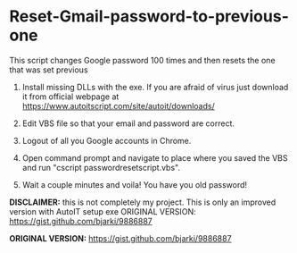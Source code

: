 # Reset-Gmail-password-to-previous-one
This script changes Google password 100 times and then resets the one that was set previous
1.  Install missing DLLs with the exe.
    If you are afraid of virus just download it from official webpage at https://www.autoitscript.com/site/autoit/downloads/
    
2.  Edit VBS file so that your email and password are correct.
3.  Logout of all you Google accounts in Chrome.
4.  Open command prompt and navigate to place where you saved the VBS and run "cscript passwordresetscript.vbs".
5.  Wait a couple minutes and voila! You have you old password!

**DISCLAIMER:** this is not completely my project. This is only an improved version with AutoIT setup exe
ORIGINAL VERSION: <https://gist.github.com/bjarki/9886887>

**ORIGINAL VERSION:** <https://gist.github.com/bjarki/9886887>
